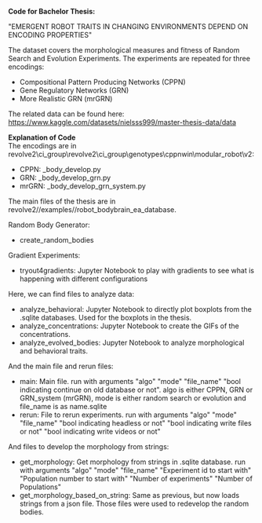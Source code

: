 **Code for Bachelor Thesis:** <br />

  "EMERGENT ROBOT TRAITS IN CHANGING ENVIRONMENTS DEPEND ON ENCODING PROPERTIES"<br />

The dataset covers the morphological measures and fitness of Random Search and Evolution Experiments. The experiments are repeated for three encodings: <br />

* Compositional Pattern Producing Networks (CPPN) <br />
* Gene Regulatory Networks (GRN) <br />
* More Realistic GRN (mrGRN) <br />

The related data can be found here: https://www.kaggle.com/datasets/nielsss999/master-thesis-data/data <br />

**Explanation of Code** <br />
The encodings are in revolve2\ci_group\revolve2\ci_group\genotypes\cppnwin\modular_robot\v2\: <br />

* CPPN: _body_develop.py <br />
* GRN: _body_develop_grn.py <br />
* mrGRN: _body_develop_grn_system.py <br />

The main files of the thesis are in revolve2//examples//robot_bodybrain_ea_database. <br />

Random Body Generator: <br />
* create_random_bodies <br />

Gradient Experiments: <br />
* tryout4gradients: Jupyter Notebook to play with gradients to see what is happening with different configurations <br />

Here, we can find files to analyze data: <br />
* analyze_behavioral: Jupyter Notebook to directly plot boxplots from the .sqlite databases. Used for the boxplots in the thesis. <br />
* analyze_concentrations: Jupyter Notebook to create the GIFs of the concentrations.  <br />
* analyze_evolved_bodies: Jupyter Notebook to analyze morphological and behavioral traits. <br />

And the main file and rerun files: <br />
* main: Main file. run with arguments "algo" "mode" "file_name" "bool indicating continue on old database or not". algo is either CPPN, GRN or GRN_system (mrGRN), mode is either random search or evolution and file_name is as name.sqlite <br />
* rerun: File to rerun experiments. run with arguments "algo" "mode" "file_name" "bool indicating headless or not" "bool indicating write files or not" "bool indicating write videos or not" <br />

And files to develop the morphology from strings: <br />
* get_morphology: Get morphology from strings in .sqlite database. run with arguments "algo" "mode" "file_name" "Experiment id to start with" "Population number to start with" "Number of experiments" "Number of Populations" <br />
* get_morphology_based_on_string: Same as previous, but now loads strings from a json file. Those files were used to redevelop the random bodies. <br />
